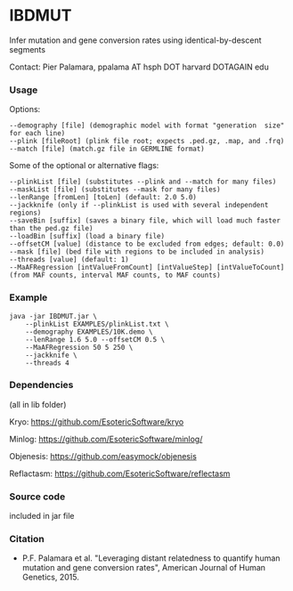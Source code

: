 # IBDMUT
Infer mutation and gene conversion rates using identical-by-descent segments

Contact: Pier Palamara, ppalama AT hsph DOT harvard DOTAGAIN edu

### Usage

Options:

    --demography [file] (demographic model with format "generation	size" for each line)
    --plink [fileRoot] (plink file root; expects .ped.gz, .map, and .frq)
    --match [file] (match.gz file in GERMLINE format)
	
Some of the optional or alternative flags:

    --plinkList [file] (substitutes --plink and --match for many files)
    --maskList [file] (substitutes --mask for many files)
    --lenRange [fromLen] [toLen] (default: 2.0 5.0)
    --jackknife (only if --plinkList is used with several independent regions)
    --saveBin [suffix] (saves a binary file, which will load much faster than the ped.gz file)
    --loadBin [suffix] (load a binary file)
    --offsetCM [value] (distance to be excluded from edges; default: 0.0)
    --mask [file] (bed file with regions to be included in analysis)
    --threads [value] (default: 1)
    --MaAFRegression [intValueFromCount] [intValueStep] [intValueToCount] (from MAF counts, interval MAF counts, to MAF counts)

### Example

    java -jar IBDMUT.jar \
    	--plinkList EXAMPLES/plinkList.txt \
    	--demography EXAMPLES/10K.demo \
    	--lenRange 1.6 5.0 --offsetCM 0.5 \
    	--MaAFRegression 50 5 250 \
    	--jackknife \
    	--threads 4

### Dependencies

(all in lib folder)

Kryo: https://github.com/EsotericSoftware/kryo

Minlog: https://github.com/EsotericSoftware/minlog/

Objenesis: https://github.com/easymock/objenesis

Reflactasm: https://github.com/EsotericSoftware/reflectasm

### Source code

included in jar file

### Citation

- P.F. Palamara et al. "Leveraging distant relatedness to quantify human mutation and gene conversion rates", American Journal of Human Genetics, 2015.
